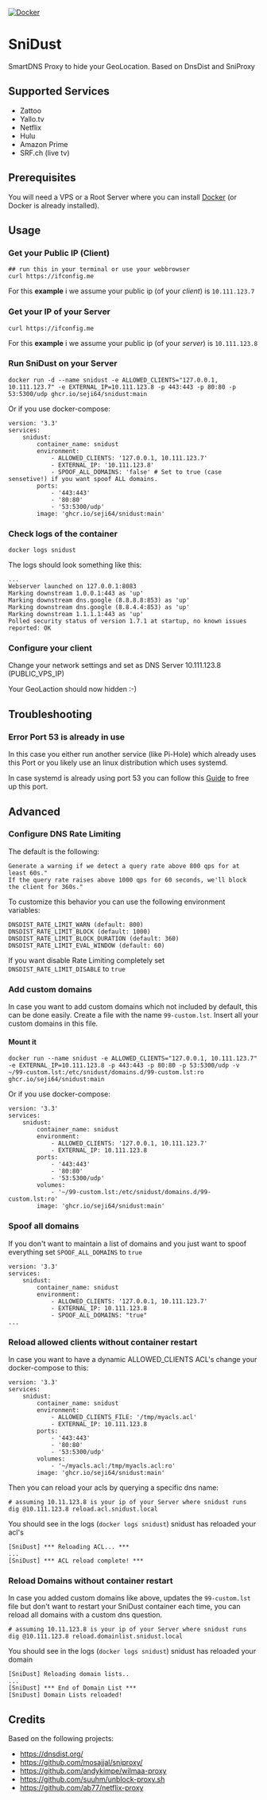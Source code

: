 [![Docker](https://github.com/Seji64/SniDust/actions/workflows/docker-publish.yml/badge.svg)](https://github.com/Seji64/SniDust/actions/workflows/docker-publish.yml)

# SniDust
SmartDNS Proxy to hide your GeoLocation. Based on DnsDist and SniProxy

## Supported Services

- Zattoo
- Yallo.tv
- Netflix
- Hulu
- Amazon Prime
- SRF.ch (live tv)

## Prerequisites

You will need a VPS or a Root Server where you can install [Docker](https://www.docker.com/) (or Docker is already installed).

##  Usage

### Get your Public IP (Client)

```
## run this in your terminal or use your webbrowser
curl https://ifconfig.me
```
For this **example** i we assume your public ip (of your *client*) is `10.111.123.7`

### Get your IP of your Server

```
curl https://ifconfig.me
```
For this **example** i we assume your public ip (of your *server*) is `10.111.123.8`

### Run SniDust on your Server

```
docker run -d --name snidust -e ALLOWED_CLIENTS="127.0.0.1, 10.111.123.7" -e EXTERNAL_IP=10.111.123.8 -p 443:443 -p 80:80 -p 53:5300/udp ghcr.io/seji64/snidust:main
```

Or if you use docker-compose:

```
version: '3.3'
services:
    snidust:
        container_name: snidust
        environment:
            - ALLOWED_CLIENTS: '127.0.0.1, 10.111.123.7'
            - EXTERNAL_IP: '10.111.123.8'
            - SPOOF_ALL_DOMAINS: 'false' # Set to true (case sensetive!) if you want spoof ALL domains.
        ports:
            - '443:443'
            - '80:80'
            - '53:5300/udp'
        image: 'ghcr.io/seji64/snidust:main'
```

### Check logs of the container
```
docker logs snidust
```

The logs should look something like this:

```
...
Webserver launched on 127.0.0.1:8083
Marking downstream 1.0.0.1:443 as 'up'
Marking downstream dns.google (8.8.8.8:853) as 'up'
Marking downstream dns.google (8.8.4.4:853) as 'up'
Marking downstream 1.1.1.1:443 as 'up'
Polled security status of version 1.7.1 at startup, no known issues reported: OK
```

### Configure your client

Change your network settings and set as DNS Server 10.111.123.8 (PUBLIC_VPS_IP)

Your GeoLaction should now hidden :-)

## Troubleshooting

### Error Port 53 is already in use

In this case you either run another service (like Pi-Hole) which already uses this Port or you likely use an linux distribution which uses systemd.

In case systemd is already using port 53 you can follow this [Guide](https://www.linuxuprising.com/2020/07/ubuntu-how-to-free-up-port-53-used-by.html) to free up this port.

## Advanced

### Configure DNS Rate Limiting
The default is the following:
```
Generate a warning if we detect a query rate above 800 qps for at least 60s."
If the query rate raises above 1000 qps for 60 seconds, we'll block the client for 360s."
```
To customize this behavior you can use the following environment variables:
````
DNSDIST_RATE_LIMIT_WARN (default: 800)
DNSDIST_RATE_LIMIT_BLOCK (default: 1000)
DNSDIST_RATE_LIMIT_BLOCK_DURATION (default: 360)
DNSDIST_RATE_LIMIT_EVAL_WINDOW (default: 60)
````

If you want disable Rate Limiting completely set `DNSDIST_RATE_LIMIT_DISABLE` to `true`

### Add custom domains

In case you want to add custom domains which not included by default, this can be done easily.
Create a file with the name `99-custom.lst`. Insert all your custom domains in this file.

#### Mount it

```
docker run --name snidust -e ALLOWED_CLIENTS="127.0.0.1, 10.111.123.7" -e EXTERNAL_IP=10.111.123.8 -p 443:443 -p 80:80 -p 53:5300/udp -v ~/99-custom.lst:/etc/snidust/domains.d/99-custom.lst:ro ghcr.io/seji64/snidust:main
```

Or if you use docker-compose:

```
version: '3.3'
services:
    snidust:
        container_name: snidust
        environment:
            - ALLOWED_CLIENTS: '127.0.0.1, 10.111.123.7'
            - EXTERNAL_IP: 10.111.123.8
        ports:
            - '443:443'
            - '80:80'
            - '53:5300/udp'
        volumes:
            - '~/99-custom.lst:/etc/snidust/domains.d/99-custom.lst:ro'
        image: 'ghcr.io/seji64/snidust:main'
```

### Spoof all domains

If you don't want to maintain a list of domains and you just want to spoof everything set `SPOOF_ALL_DOMAINS` to `true`

```
version: '3.3'
services:
    snidust:
        container_name: snidust
        environment:
            - ALLOWED_CLIENTS: '127.0.0.1, 10.111.123.7'
            - EXTERNAL_IP: 10.111.123.8
            - SPOOF_ALL_DOMAINS: "true"
...
```

### Reload allowed clients without container restart

In case you want to have a dynamic ALLOWED_CLIENTS ACL's change your docker-compose to this:

```
version: '3.3'
services:
    snidust:
        container_name: snidust
        environment:
            - ALLOWED_CLIENTS_FILE: '/tmp/myacls.acl'
            - EXTERNAL_IP: 10.111.123.8
        ports:
            - '443:443'
            - '80:80'
            - '53:5300/udp'
        volumes:
            - '~/myacls.acl:/tmp/myacls.acl:ro'
        image: 'ghcr.io/seji64/snidust:main'
```

Then you can reload your acls by querying a specific dns name:
```
# assuming 10.11.123.8 is your ip of your Server where snidust runs
dig @10.111.123.8 reload.acl.snidust.local
```

You should see in the logs (`docker logs snidust`) snidust has reloaded your acl's

```
[SniDust] *** Reloading ACL... ***
...
[SniDust] *** ACL reload complete! ***
```

### Reload Domains without container restart

In case you added custom domains like above, updates the `99-custom.lst` file but don't want to restart your SniDust container each time, you can reload all domains with a custom dns question.

```
# assuming 10.11.123.8 is your ip of your Server where snidust runs
dig @10.111.123.8 reload.domainlist.snidust.local
```

You should see in the logs (`docker logs snidust`) snidust has reloaded your domain

```
[SniDust] Reloading domain lists..
...
[SniDust] *** End of Domain List ***
[SniDust] Domain Lists reloaded!
```

## Credits
Based on the following projects:

- https://dnsdist.org/
- https://github.com/mosajjal/sniproxy/
- https://github.com/andykimpe/wilmaa-proxy
- https://github.com/suuhm/unblock-proxy.sh
- https://github.com/ab77/netflix-proxy
